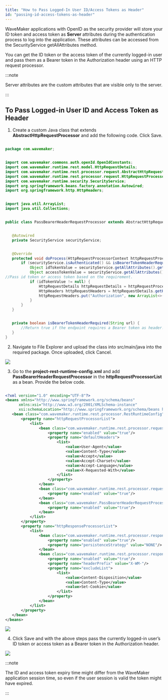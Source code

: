 ```yaml
---
title: "How to Pass Logged-In User ID/Access Tokens as Header"
id: "passing-id-access-tokens-as-header"
---
```


WaveMaker applications with OpenID as the security provider will store your ID token and access token as **Server** attributes during the authentication process to log into the application. These attributes can be accessed from the SecurityService getAllAttributes method.

You can get the ID token or the access token of the currently logged-in user and pass them as a Bearer token in the Authorization header using an HTTP request processor.

:::note

Server attributes are the custom attributes that are visible only to the server.

:::

## To Pass Logged-in User ID and Access Token as Header

1. Create a custom Java class that extends **AbstractHttpRequestProcessor** and add the following code. Click Save.

```java

package com.wavemaker;


import com.wavemaker.commons.auth.openId.OpenIdConstants;
import com.wavemaker.runtime.rest.model.HttpRequestDetails;
import com.wavemaker.runtime.rest.processor.request.AbstractHttpRequestProcessor;
import com.wavemaker.runtime.rest.processor.request.HttpRequestProcessorContext;
import com.wavemaker.runtime.security.SecurityService;
import org.springframework.beans.factory.annotation.Autowired;
import org.springframework.http.HttpHeaders;


import java.util.ArrayList;
import java.util.Collections;


public class PassBearerHeaderRequestProcessor extends AbstractHttpRequestProcessor {


   @Autowired
   private SecurityService securityService;


   @Override
   protected void doProcess(HttpRequestProcessorContext httpRequestProcessorContext) {
       if (securityService.isAuthenticated() && isBearerTokenHeaderRequired(httpRequestProcessorContext.getHttpRequestDetails().getEndpointAddress())) {
           Object idTokenValue = securityService.getAllAttributes().get(OpenIdConstants.ID_TOKEN_VALUE);
           Object accessTokenValue = securityService.getAllAttributes().get(OpenIdConstants.ACCESS_TOKEN_VALUE);
//Pass id token or access token based on the requirement.
           if (idTokenValue != null) {
               HttpRequestDetails httpRequestDetails = httpRequestProcessorContext.getHttpRequestDetails();
               HttpHeaders httpRequestHeaders = httpRequestDetails.getHeaders();
               httpRequestHeaders.put("Authorization", new ArrayList<>(Collections.singleton("Bearer " + idTokenValue)));
           }
       }
   }


   private boolean isBearerTokenHeaderRequired(String url) {
       //Return true if the endpoint requires a Bearer token as header.
   }
}

```

2. Navigate to File Explorer and upload the class into src/main/java into the required package. Once uploaded, click Cancel.

[![](/learn/assets/upload_src_main_java.png)](/learn/assets/upload_src_main_java.png)

3. Go to the **project-rest-runtime-config.xml** and add **PassBearerHeaderRequestProcessor** in the **httpRequestProcessorList** as a bean. Provide the below code.

```xml

<?xml version="1.0" encoding="UTF-8"?>
<beans xmlns="http://www.springframework.org/schema/beans"
      xmlns:xsi="http://www.w3.org/2001/XMLSchema-instance"
      xsi:schemaLocation="http://www.springframework.org/schema/beans http://www.springframework.org/schema/beans/spring-beans.xsd">
   <bean class="com.wavemaker.runtime.rest.processor.RestRuntimeConfig" id="appDefaultRestRuntimeConfig">
       <property name="httpRequestProcessorList">
           <list>
               <bean class="com.wavemaker.runtime.rest.processor.request.PassDefaultHeadersRequestProcessor">
                   <property name="enabled" value="true"/>
                   <property name="defaultHeaders">
                       <list>
                           <value>User-Agent</value>
                           <value>Content-Type</value>
                           <value>Accept</value>
                           <value>Accept-Charset</value>
                           <value>Accept-Language</value>
                           <value>X-Requested-With</value>
                       </list>
                   </property>
               </bean>
               <bean class="com.wavemaker.runtime.rest.processor.request.HttpRequestCookieProcessor">
                   <property name="enabled" value="true"/>
               </bean>
               <bean class="com.wavemaker.PassBearerHeaderRequestProcessor">
                   <property name="enabled" value="true"/>
               </bean>
           </list>
       </property>
       <property name="httpResponseProcessorList">
           <list>
               <bean class="com.wavemaker.runtime.rest.processor.response.HttpResponseCookieProcessor">
                   <property name="enabled" value="true"/>
                   <property name="persistenceStrategy" value="NONE"/>
               </bean>
               <bean class="com.wavemaker.runtime.rest.processor.response.PrefixHttpResponseHeadersResponseProcessor">
                   <property name="enabled" value="true"/>
                   <property name="headerPrefix" value="X-WM-"/>
                   <property name="excludeList">
                       <list>
                           <value>Content-Disposition</value>
                           <value>Content-Type</value>
                           <value>Set-Cookie</value>
                       </list>
                   </property>
               </bean>
           </list>
       </property>
   </bean>
</beans>

```

[![](/learn/assets/project_rest_runtime_config_added_bean_class.png)](/learn/assets/project_rest_runtime_config_added_bean_class.png)

4. Click Save and with the above steps pass the currently logged-in user’s ID token or access token as a Bearer token in the Authorization header.

[![](/learn/assets/project_rest_runtime_config_added_bean_class_save.png)](/learn/assets/project_rest_runtime_config_added_bean_class_save.png)

:::note

The ID and access token expiry time might differ from the WaveMaker application session time, so even if the user session is valid the token might have expired.

:::
